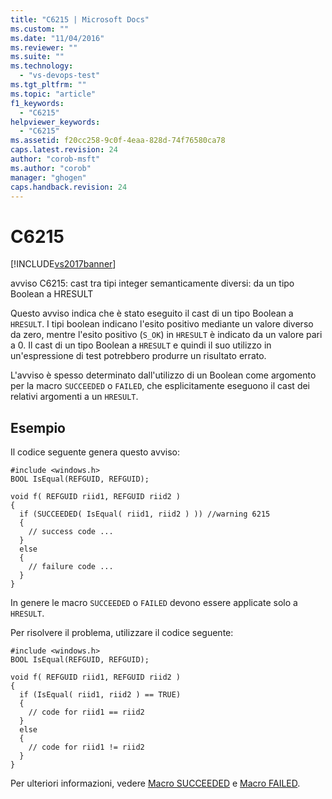 ```yaml
---
title: "C6215 | Microsoft Docs"
ms.custom: ""
ms.date: "11/04/2016"
ms.reviewer: ""
ms.suite: ""
ms.technology: 
  - "vs-devops-test"
ms.tgt_pltfrm: ""
ms.topic: "article"
f1_keywords: 
  - "C6215"
helpviewer_keywords: 
  - "C6215"
ms.assetid: f20cc258-9c0f-4eaa-828d-74f76580ca78
caps.latest.revision: 24
author: "corob-msft"
ms.author: "corob"
manager: "ghogen"
caps.handback.revision: 24
---
```

# C6215
[!INCLUDE[vs2017banner](../code-quality/includes/vs2017banner.md)]

avviso C6215: cast tra tipi integer semanticamente diversi: da un tipo Boolean a HRESULT  
  
 Questo avviso indica che è stato eseguito il cast di un tipo Boolean a `HRESULT`.  I tipi boolean indicano l'esito positivo mediante un valore diverso da zero, mentre l'esito positivo \(`S_OK`\) in `HRESULT` è indicato da un valore pari a 0.  Il cast di un tipo Boolean a `HRESULT` e quindi il suo utilizzo in un'espressione di test potrebbero produrre un risultato errato.  
  
 L'avviso è spesso determinato dall'utilizzo di un Boolean come argomento per la macro `SUCCEEDED` o `FAILED`, che esplicitamente eseguono il cast dei relativi argomenti a un `HRESULT`.  
  
## Esempio  
 Il codice seguente genera questo avviso:  
  
```  
#include <windows.h>  
BOOL IsEqual(REFGUID, REFGUID);  
  
void f( REFGUID riid1, REFGUID riid2 )  
{  
  if (SUCCEEDED( IsEqual( riid1, riid2 ) )) //warning 6215  
  {  
    // success code ...  
  }  
  else  
  {  
    // failure code ...  
  }  
}  
```  
  
 In genere le macro `SUCCEEDED` o `FAILED` devono essere applicate solo a `HRESULT`.  
  
 Per risolvere il problema, utilizzare il codice seguente:  
  
```  
#include <windows.h>  
BOOL IsEqual(REFGUID, REFGUID);  
  
void f( REFGUID riid1, REFGUID riid2 )  
{  
  if (IsEqual( riid1, riid2 ) == TRUE)   
  {  
    // code for riid1 == riid2  
  }  
  else  
  {  
    // code for riid1 != riid2  
  }  
}  
```  
  
 Per ulteriori informazioni, vedere [Macro SUCCEEDED](http://go.microsoft.com/fwlink/?LinkId=92738) e [Macro FAILED](http://go.microsoft.com/fwlink/?LinkId=180875).